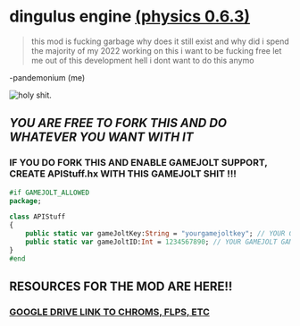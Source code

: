 # dingulus engine [(physics 0.6.3)](https://github.com/ShadowMario/FNF-PsychEngine)
> this mod is fucking garbage why does it still exist and why did i spend the majority of my 2022 working on this i want to be fucking free let me out of this development hell i dont want to do this anymo

-pandemonium (me)

![holy shit.](https://github.com/funny-studios/vs-funny-boyfriend/assets/98495978/29f4aa8f-835c-4f63-9322-e149962ff244)

## ***YOU ARE FREE TO FORK THIS AND DO WHATEVER YOU WANT WITH IT***
### **IF YOU DO FORK THIS AND ENABLE GAMEJOLT SUPPORT, CREATE APIStuff.hx WITH THIS GAMEJOLT SHIT !!!**
```haxe
#if GAMEJOLT_ALLOWED
package;

class APIStuff
{
	public static var gameJoltKey:String = "yourgamejoltkey"; // YOUR GAMEJOLT GAME KEY
	public static var gameJoltID:Int = 1234567890; // YOUR GAMEJOLT GAME ID
}
#end
```
## RESOURCES FOR THE MOD ARE HERE!!
### **[GOOGLE DRIVE LINK TO CHROMS, FLPS, ETC](https://drive.google.com/drive/folders/1bc70-wfB_v3zelXUlcTFWY6WUlaC1TmV?usp=sharing)**
